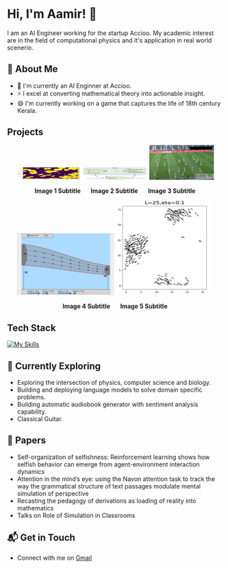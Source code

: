 # Hi, I'm Aamir! 👋

I am an AI Engineer working for the startup Accioo. My academic interest are in the field of computational physics and it's application in real world scenerio.

<!--
![Aamirs's Stats](https://github-readme-stats.vercel.app/api?username=aamirsahil&theme=vue-dark&show_icons=true&hide_border=true&count_private=true)
-->

## 🚀 About Me

- 🔭 I'm currently an AI Enginner at Accioo.
- ⚡ I excel at converting mathematical theory into actionable insight.
- 😄 I'm currently working on a game that captures the life of 18th century Kerala.

## Projects

<!-- First row of 3 images -->
<p align="center">
  <img src="https://github.com/aamirsahil/aamirsahil/blob/main/images/wsi.png?raw=true" width="30%" height="30px" alt="Image 1 Subtitle" />
  <img src="https://github.com/aamirsahil/aamirsahil/blob/main/images/rl.png?raw=true" width="30%" height="30px" alt="Image 2 Subtitle" />
  <img src="https://github.com/aamirsahil/aamirsahil/blob/main/images/football.png?raw=true" width="30%" height="30%" alt="Image 3 Subtitle" />
</p>

<!-- Subtitles for the first row -->
<p align="center">
  <b>Image 1 Subtitle</b> &nbsp;&nbsp;&nbsp;&nbsp;
  <b>Image 2 Subtitle</b> &nbsp;&nbsp;&nbsp;&nbsp;
  <b>Image 3 Subtitle</b>
</p>

<!-- Second row of 2 images -->
<p align="center">
  <img src="https://github.com/aamirsahil/aamirsahil/blob/main/images/bernoulli.png?raw=true" width="45%" height="30%" alt="Image 4 Subtitle" />
  <img src="https://github.com/aamirsahil/aamirsahil/blob/main/images/vicsek.png?raw=true" width="45%" height="30%" alt="Image 5 Subtitle" />
</p>

<!-- Subtitles for the second row -->
<p align="center">
  <b>Image 4 Subtitle</b> &nbsp;&nbsp;&nbsp;&nbsp;
  <b>Image 5 Subtitle</b>
</p>

<!--
![cancer project]( "Whole Slide Image Segmentation")
![Reinforcement Learning]()
![Foot ball]()
![Bernoulli]()
![Vicsek]()
-->

## Tech Stack
[![My Skills](https://skillicons.dev/icons?i=tensorflow,sklearn,py,cpp,unity,js,html,css)](https://skillicons.dev)

## 🌱 Currently Exploring

- Exploring the intersection of physics, computer science and biology.
- Building and deploying language models to solve domain specific problems.
- Building automatic audiobook generator with sentiment analysis capability.
- Classical Guitar.

 ## 📝 Papers

- Self-organization of selfishness: Reinforcement learning shows how selfish behavior can emerge
from agent-environment interaction dynamics
- Attention in the mind’s eye: using the Navon attention task to track the way the grammatical
structure of text passages modulate mental simulation of perspective
- Recasting the pedagogy of derivations as loading of reality into mathematics
- Talks on Role of Simulation in Classrooms


## 📬 Get in Touch

- Connect with me on [Gmail](notifysahil@gmail.com)

<!--

Here are some ideas to get you started:

- 🔭 I’m currently working on ...
- 🌱 I’m currently learning ...
- 👯 I’m looking to collaborate on ...
- 🤔 I’m looking for help with ...
- 💬 Ask me about ...
- 📫 How to reach me: ...
- 😄 Pronouns: ...
- ⚡ Fun fact: ...
-->
